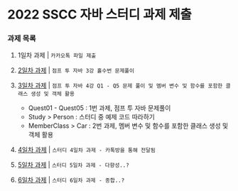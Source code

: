 # 2022 SSCC 자바 스터디 과제 제출


### 과제 목록
 1. 1일차 과제 | `카카오톡 파일 제출`
 1. [2일차 과제](https://github.com/dlams/JavaMentoring/tree/main/day02) | `점프 투 자바 3강 홀수번 문제풀이`
 3. [3일차 과제](https://github.com/dlams/JavaMentoring/tree/main/day03) | `점프 투 자바 4강 Q1 - Q5 문제 풀이 및 멤버 변수 및 함수를 포함한 클래스 생성 및 객체 활용`
    - Quest01 - Quest05 : 1번 과제, 점프 투 자바 문제풀이
    - Study > Person : 스터디 중 예제 코드 따라하기
    - MemberClass > Car : 2번 과제, 멤버 변수 및 함수를 포함한 클래스 생성 및 객체 활용
 4. [4일차 과제](https://github.com/dlams/JavaMentoring/tree/main/day04) | `스터디 4일차 과제 - 카톡방을 통해 전달됨` 
 
 5. [5일차 과제](https://github.com/dlams/JavaMentoring/tree/main/day05) | `스터디 5일차 과제 - 다향성..?`
 6. [6일차 과제](https://github.com/dlams/JavaMentoring/tree/main/day06) | `스터디 6일차 과제 - 종합..?` 
 
